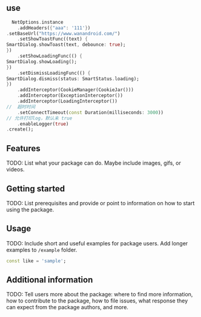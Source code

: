 
## use
```dart
  NetOptions.instance
    .addHeaders({"aaa": '111'})
.setBaseUrl("https://www.wanandroid.com/")
    .setShowToastFunc((text) {
SmartDialog.showToast(text, debounce: true);
})
    .setShowLoadingFunc(() {
SmartDialog.showLoading();
})
    .setDismissLoadingFunc(() {
SmartDialog.dismiss(status: SmartStatus.loading);
})
    .addInterceptor(CookieManager(CookieJar()))
    .addInterceptor(ExceptionInterceptor())
    .addInterceptor(LoadingInterceptor())
//  超时时间
    .setConnectTimeout(const Duration(milliseconds: 3000))
// 允许打印log，默认未 true
    .enableLogger(true)
.create();
```

## Features

TODO: List what your package can do. Maybe include images, gifs, or videos.

## Getting started

TODO: List prerequisites and provide or point to information on how to
start using the package.

## Usage

TODO: Include short and useful examples for package users. Add longer examples
to `/example` folder.

```dart
const like = 'sample';
```

## Additional information

TODO: Tell users more about the package: where to find more information, how to
contribute to the package, how to file issues, what response they can expect
from the package authors, and more.
